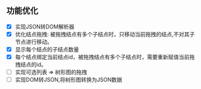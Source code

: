 ## 功能优化
-[x] 实现JSON转DOM解析器
-[x] 优化结点拖拽: 被拖拽结点有多个子结点时，只移动当前拖拽的结点,不对其子节点进行移动。
-[x] 显示每个结点的子结点数量
-[x] 每个结点绑定当前结点id，被拖拽结点有多个子结点时，需要重新赋值当前拖拽结点的id。
-[ ] 实现可选列表 => 树形图的拖拽
-[ ] 实现DOM转JSON,将树形图转换为JSON数据